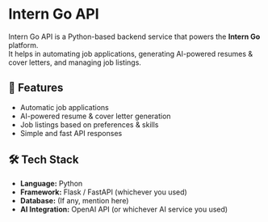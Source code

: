 # Intern Go API

Intern Go API is a Python-based backend service that powers the **Intern Go** platform.  
It helps in automating job applications, generating AI-powered resumes & cover letters, and managing job listings.

## 🚀 Features
- Automatic job applications
- AI-powered resume & cover letter generation
- Job listings based on preferences & skills
- Simple and fast API responses

## 🛠 Tech Stack
- **Language:** Python
- **Framework:** Flask / FastAPI (whichever you used)
- **Database:** (If any, mention here)
- **AI Integration:** OpenAI API (or whichever AI service you used)

